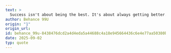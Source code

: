 ```yaml
---
text: >
  Success isn't about being the best. It's about always getting better.
author: Behance 99U
origin: "1"
origin_url: 
id: behance_99u-8438476dcd2a4d4eda5a44688c4a18e945664436c6e4e77aa50380b68b7d6d50
date: 2025-09-02
typ: quote
---
```

